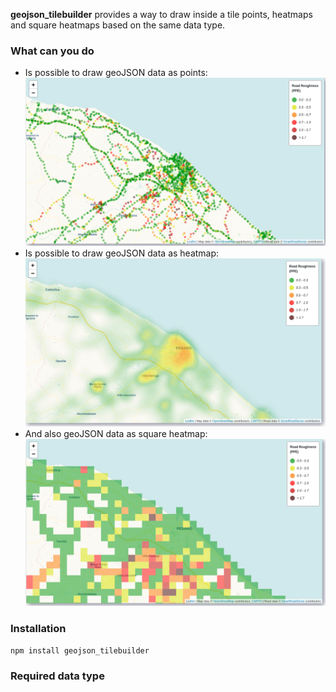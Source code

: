 **geojson_tilebuilder** provides a way to draw inside a tile points, heatmaps and square heatmaps based on the same data type. 

### What can you do
- Is possible to draw geoJSON data as points: 
![Points](https://github.com/nicosanti98/geojson_tiledrawer/blob/main/images/pallini.png "Points")
- Is possible to draw geoJSON data as heatmap: 
![Heatmap](https://github.com/nicosanti98/geojson_tiledrawer/blob/main/images/hetamap.png "Heatmap")
- And also geoJSON data as square heatmap: 
![Square Heatmap](https://github.com/nicosanti98/geojson_tiledrawer/blob/main/images/squareheatmap.png "Square Heatmap")


### Installation
`npm install geojson_tilebuilder`

### Required data type

